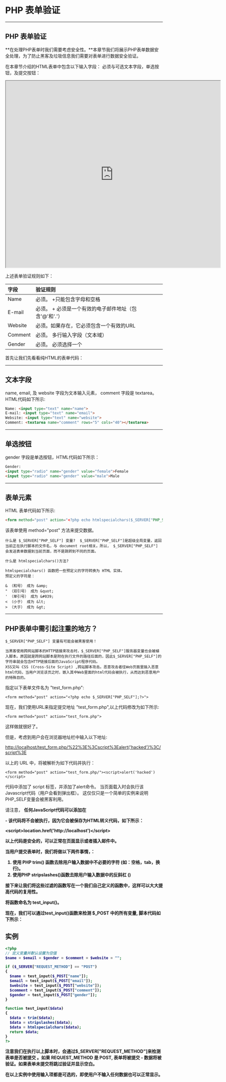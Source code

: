 # PHP 表单验证

------



## PHP 表单验证

**在处理PHP表单时我们需要考虑安全性。**本章节我们将展示PHP表单数据安全处理，为了防止黑客及垃圾信息我们需要对表单进行数据安全验证。

在本章节介绍的HTML表单中包含以下输入字段： 必须与可选文本字段，单选按钮，及提交按钮：

<iframe src="http://demo.jser.com/php/demo_form_validation_complete.php" width="690" height="600" style="box-sizing: border-box; color: rgb(51, 51, 51); font-family: Tahoma, &quot;Microsoft Yahei&quot;, Simsun; font-size: 13px; font-style: normal; font-variant-ligatures: normal; font-variant-caps: normal; font-weight: 400; letter-spacing: normal; orphans: 2; text-align: start; text-indent: 0px; text-transform: none; white-space: normal; widows: 2; word-spacing: 0px; -webkit-text-stroke-width: 0px; background-color: rgb(255, 255, 255); text-decoration-style: initial; text-decoration-color: initial;"></iframe>



上述表单验证规则如下：

| 字段    | 验证规则                                              |
| :------ | :---------------------------------------------------- |
| Name    | 必须。 +只能包含字母和空格                            |
| E-mail  | 必须。 + 必须是一个有效的电子邮件地址（包含'@'和'.'） |
| Website | 必须。如果存在，它必须包含一个有效的URL               |
| Comment | 必须。 多行输入字段（文本域）                         |
| Gender  | 必须。 必须选择一个                                   |

首先让我们先看看纯HTML的表单代码：

------

## 文本字段

name, email, 及 website 字段为文本输入元素， comment 字段是 textarea。HTML代码如下所示:

```html
Name: <input type="text" name="name">
E-mail: <input type="text" name="email">
Website: <input type="text" name="website">
Comment: <textarea name="comment" rows="5" cols="40"></textarea>
```

------

## 单选按钮

gender 字段是单选按钮，HTML代码如下所示：

```html
Gender:
<input type="radio" name="gender" value="female">Female
<input type="radio" name="gender" value="male">Male
```

------

## 表单元素

HTML 表单代码如下所示:

```HTML
<form method="post" action="<?php echo htmlspecialchars($_SERVER["PHP_SELF"]);?>">
```

该表单使用 method="post" 方法来提交数据。

```
什么是 $_SERVER["PHP_SELF"] 变量?  $_SERVER["PHP_SELF"]是超级全局变量，返回当前正在执行脚本的文件名，与 document root相关。所以， $_SERVER["PHP_SELF"] 会发送表单数据到当前页面，而不是跳转到不同的页面。
```

```
什么是 htmlspecialchars()方法?

htmlspecialchars() 函数把一些预定义的字符转换为 HTML 实体。
预定义的字符是：

& （和号） 成为 &amp;
" （双引号） 成为 &quot;
' （单引号） 成为 &#039;
< （小于） 成为 &lt;
> （大于） 成为 &gt;
```



------

## PHP表单中需引起注重的地方？

```
$_SERVER["PHP_SELF"] 变量有可能会被黑客使用！

当黑客使用跨网站脚本的HTTP链接来攻击时，$_SERVER["PHP_SELF"]服务器变量也会被植入脚本。原因就是跨网站脚本是附在执行文件的路径后面的，因此$_SERVER["PHP_SELF"]的字符串就会包含HTTP链接后面的JavaScript程序代码。
XSS又叫 CSS (Cross-Site Script) ,跨站脚本攻击。恶意攻击者往Web页面里插入恶意html代码，当用户浏览该页之时，嵌入其中Web里面的html代码会被执行，从而达到恶意用户的特殊目的。
```

指定以下表单文件名为 "test_form.php":

```
<form method="post" action="<?php echo $_SERVER["PHP_SELF"];?>">
```

现在，我们使用URL来指定提交地址 "test_form.php",以上代码修改为如下所示:

```
<form method="post" action="test_form.php">
```

这样做就很好了。

但是，考虑到用户会在浏览器地址栏中输入以下地址:

[http://localhost/test_form.php/%22%3E%3Cscript%3Ealert('hacked')%3C/script%3E](http://localhost/test_form.php/%22%3E%3Cscript%3Ealert('hacked')%3C/script%3E)

以上的 URL 中，将被解析为如下代码并执行：

```
<form method="post" action="test_form.php/"><script>alert('hacked')</script>
```

代码中添加了 script 标签，并添加了alert命令。 当页面载入时会执行该Javascript代码（用户会看到弹出框）。 这仅仅只是一个简单的实例来说明PHP_SELF变量会被黑客利用。

请注意， **任何JavaScript代码可以添加在<script>标签中！** 黑客可以利用这点重定向页面到另外一台服务器的页面上，页面 代码文件中可以保护恶意代码，代码可以修改全局变量或者获取用户的表单数据，实例：

------

## 如何避免 $_SERVER["PHP_SELF"] 被利用?

$_SERVER["PHP_SELF"] 可以通过 htmlspecialchars() 函数来避免被利用。

form 代码如下所示：

<form method="post" action="<?php echo htmlspecialchars($_SERVER["PHP_SELF"]);?>">

htmlspecialchars() 把一些预定义的字符转换为 HTML 实体。现在如果用户想利用 PHP_SELF 变量, 结果将输出如下所示：

<form method="post" action="test_form.php/&quot;&gt;&lt;script&gt;alert('hacked')&lt;/script&gt;">

尝试该漏洞失败！

------

## 使用 PHP 验证表单数据

首先我们对用户所有提交的数据都通过 PHP 的 htmlspecialchars() 函数处理。

当我们使用 htmlspecialchars() 函数时，在用户尝试提交以下文本域:

<script>location.href('http://localhost')</script>

\- 该代码将不会被执行，因为它会被保存为HTML转义代码，如下所示：

&lt;script&gt;location.href('http://localhost')&lt;/script&gt;

以上代码是安全的，可以正常在页面显示或者插入邮件中。

当用户提交表单时，我们将做以下两件事情，：

1. 使用 PHP trim() 函数去除用户输入数据中不必要的字符 (如：空格，tab，换行)。
2. 使用PHP stripslashes()函数去除用户输入数据中的反斜杠 (\)

接下来让我们将这些过滤的函数写在一个我们自己定义的函数中，这样可以大大提高代码的复用性。

将函数命名为 test_input()。

现在，我们可以通过test_input()函数来检测 $_POST 中的所有变量, 脚本代码如下所示：

## 实例

```php
<?php
// 定义变量并默认设置为空值
$name = $email = $gender = $comment = $website = "";

if ($_SERVER["REQUEST_METHOD"] == "POST")
{
  $name = test_input($_POST["name"]);
  $email = test_input($_POST["email"]);
  $website = test_input($_POST["website"]);
  $comment = test_input($_POST["comment"]);
  $gender = test_input($_POST["gender"]);
}

function test_input($data)
{
  $data = trim($data);
  $data = stripslashes($data);
  $data = htmlspecialchars($data);
  return $data;
}
?>
```



注意我们在执行以上脚本时，会通过$_SERVER["REQUEST_METHOD"]来检测表单是否被提交 。如果 REQUEST_METHOD 是 POST, 表单将被提交 - 数据将被验证。如果表单未提交将跳过验证并显示空白。

在以上实例中使用输入项都是可选的，即使用户不输入任何数据也可以正常显示。

